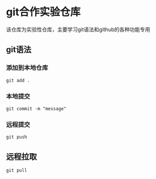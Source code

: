 # git合作实验仓库

该仓库为实验性仓库，主要学习git语法和github的各种功能专用

## git语法

### 添加到本地仓库

```
git add .
```

### 本地提交

```
git commit -m "message"
```

### 远程提交

```
git push
```

## 远程拉取

```
git pull
```




